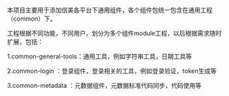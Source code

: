 本项目主要用于添加信美各平台下通用组件，各个组件包统一包含在通用工程（common）下。

工程根据不同功能，不同用户，划分为多个组件module工程，以后根据需求随时扩展，包括：

1.common-general-tools：通用工具，例如字符串工具，日期工具等

2.common-login        ：登录组件，登录相关的工具，例如登录验证，token生成等

3.common-metadata     ：元数据组件，元数据标准代码同步，代码使用等